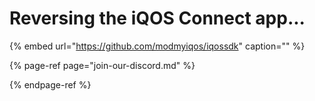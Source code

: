 # Reversing the iQOS Connect app...



{% embed url="https://github.com/modmyiqos/iqossdk" caption="" %}

{% page-ref page="join-our-discord.md" %}

{% endpage-ref %}


